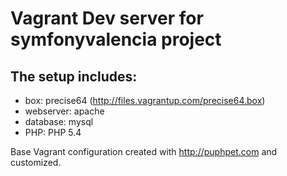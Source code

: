 Vagrant Dev server for symfonyvalencia project
==============================================================

The setup includes:
-------------------
* box:       precise64 (http://files.vagrantup.com/precise64.box)
* webserver: apache
* database:  mysql
* PHP:       PHP 5.4

Base Vagrant configuration created with http://puphpet.com and customized.